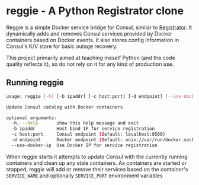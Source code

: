 # reggie - A Python Registrator clone

Reggie is a simple Docker service bridge for Consul, similar to [Registrator](https://github.com/gliderlabs/registrator).  It dynamically adds and removes Consul services provided by Docker containers based on Docker events.  It also stores config information in Consul's K/V store for basic outage recovery.

This project primarily aimed at teaching meself Python (and the code quality reflects it), so do not rely on it for any kind of production use.

## Running reggie
```sh
usage: reggie [-h] [-b ipaddr] [-c host:port] [-d endpoint] [--use-docker-ip]

Update Consul catalog with Docker containers

optional arguments:
  -h, --help       show this help message and exit
  -b ipaddr        Host bind IP for service registration
  -c host:port     Consul endpoint (Default: localhost:8500)
  -d endpoint      Docker endpoint (Default: unix://var/run/docker.sock)
  --use-docker-ip  Use Docker IP for service registration
```

When reggie starts it attempts to update Consul with the currently running containers and clean up any stale containers.  As containers are started or stopped, reggie will add or remove their services based on the container's `SERVICE_NAME` and optionally `SERVICE_PORT` environment variables
